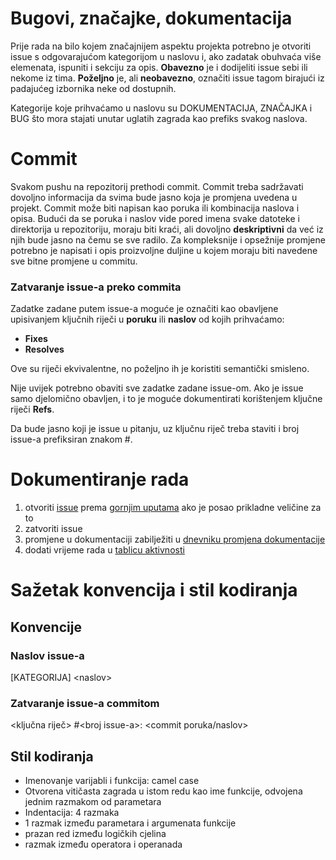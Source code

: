 # Bugovi, značajke, dokumentacija

Prije rada na bilo kojem značajnijem aspektu projekta potrebno je otvoriti issue s odgovarajućom kategorijom u naslovu i, ako zadatak obuhvaća više elemenata, ispuniti i sekciju za opis.
**Obavezno** je i dodijeliti issue sebi ili nekome iz tima.
**Poželjno** je, ali **neobavezno**, označiti issue tagom birajući iz padajućeg izbornika neke od dostupnih.

Kategorije koje prihvaćamo u naslovu su DOKUMENTACIJA, ZNAČAJKA i BUG što mora stajati unutar uglatih zagrada kao prefiks svakog naslova.

# Commit

Svakom pushu na repozitorij prethodi commit. Commit treba sadržavati dovoljno informacija da svima bude jasno koja je promjena uvedena u projekt.
Commit može biti napisan kao poruka ili kombinacija naslova i opisa.
Budući da se poruka i naslov vide pored imena svake datoteke i direktorija u repozitoriju, moraju biti kraći, ali dovoljno **deskriptivni** da već iz njih bude jasno na čemu se sve radilo.
Za kompleksnije i opsežnije promjene potrebno je napisati i opis proizvoljne duljine u kojem moraju biti navedene sve bitne promjene u commitu.

### Zatvaranje issue-a preko commita

Zadatke zadane putem issue-a moguće je označiti kao obavljene upisivanjem ključnih riječi u **poruku** ili **naslov** od kojih prihvaćamo:
- **Fixes**
- **Resolves**
  
Ove su riječi ekvivalentne, no poželjno ih je koristiti semantički smisleno.

Nije uvijek potrebno obaviti sve zadatke zadane issue-om. Ako je issue samo djelomično obavljen, i to je moguće dokumentirati korištenjem ključne riječi **Refs**.

Da bude jasno koji je issue u pitanju, uz ključnu riječ treba staviti i broj issue-a prefiksiran znakom #.

# Dokumentiranje rada

1. otvoriti [issue](https://github.com/RafaelLovrencic/DanceArena-DEVTRAK/issues) prema [gornjim uputama](#bugovi-značajke-dokumentacija) ako je posao prikladne veličine za to 
2. zatvoriti issue
3. promjene u dokumentaciji zabilježiti u [dnevniku promjena dokumentacije](https://github.com/RafaelLovrencic/DanceArena-DEVTRAK/wiki/B.-Dnevnik-promjena-dokumentacije)
4. dodati vrijeme rada u [tablicu aktivnosti](https://github.com/RafaelLovrencic/DanceArena-DEVTRAK/wiki/C.-Prikaz-aktivnosti-grupe#tablica-aktivnosti)

# Sažetak konvencija i stil kodiranja

## Konvencije

### Naslov issue-a
\[KATEGORIJA\] \<naslov\>  

### Zatvaranje issue-a commitom
\<ključna riječ\> #\<broj issue-a\>: \<commit poruka/naslov\>

## Stil kodiranja

- Imenovanje varijabli i funkcija: camel case
- Otvorena vitičasta zagrada u istom redu kao ime funkcije, odvojena jednim razmakom od parametara
- Indentacija: 4 razmaka
- 1 razmak između parametara i argumenata funkcije
- prazan red između logičkih cjelina
- razmak između operatora i operanada
